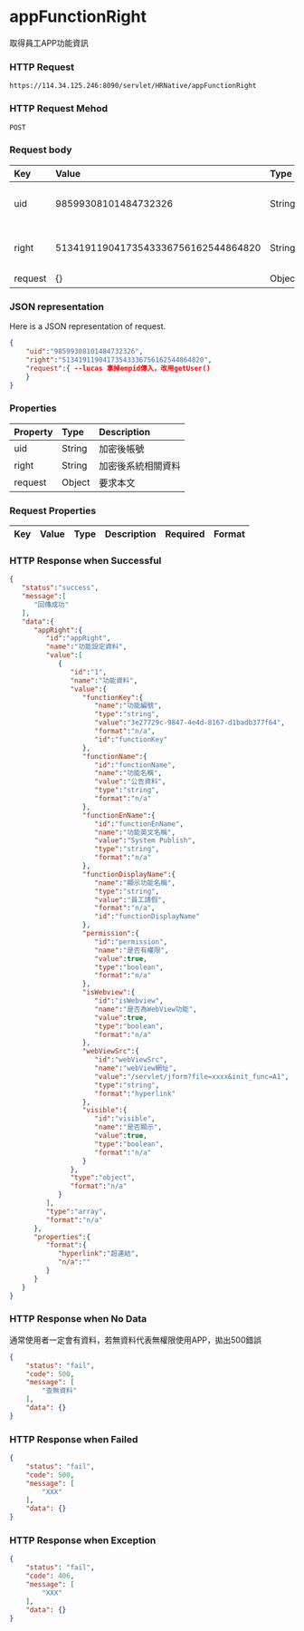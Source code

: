 # appFunctionRight 
取得員工APP功能資訊

### HTTP Request
```
https://114.34.125.246:8090/servlet/HRNative/appFunctionRight
```

### HTTP Request Mehod
```
POST
```

### Request body
| Key | Value | Type | Description |
|:----------|:-------------|:-----|:------------|
| uid | 98599308101484732326 | String | 需透過appLogin取得 |
| right | 51341911904173543336756162544864820 | String | 需透過appLogin取得 |
| request | {} | Object | 查詢條件 |

### JSON representation
Here is a JSON representation of request.
```json
{
    "uid":"98599308101484732326",
    "right":"51341911904173543336756162544864820",
    "request":{ --lucas 拿掉empid傳入，改用getUser()
    }
}
```
### Properties
| Property | Type | Description |
|:---------|:-----|:------------|
| uid   | String | 加密後帳號 |
| right | String | 加密後系統相關資料 |
| request | Object | 要求本文 |

### Request Properties
| Key | Value | Type | Description | Required | Format |
|:----------|:-------------|:-----|:------------|:------------|:------------|

### HTTP Response when Successful
```json
{
   "status":"success",
   "message":[
      "回傳成功"
   ],
   "data":{
      "appRight":{
         "id":"appRight",
         "name":"功能設定資料",
         "value":[
            {
               "id":"1",
               "name":"功能資料",
               "value":{
                  "functionKey":{
                     "name":"功能編號",
                     "type":"string",
                     "value":"3e27729c-9847-4e4d-8167-d1badb377f64",
                     "format":"n/a",
                     "id":"functionKey"
                  },
                  "functionName":{
                     "id":"functionName",
                     "name":"功能名稱",
                     "value":"公告資料",
                     "type":"string",
                     "format":"n/a"
                  },
                  "functionEnName":{
                     "id":"functionEnName",
                     "name":"功能英文名稱",
                     "value":"System Publish",
                     "type":"string",
                     "format":"n/a"
                  },
                  "functionDisplayName":{
                     "name":"顯示功能名稱",
                     "type":"string",
                     "value":"員工請假",
                     "format":"n/a",
                     "id":"functionDisplayName"
                  },
                  "permission":{
                     "id":"permission",
                     "name":"是否有權限",
                     "value":true,
                     "type":"boolean",
                     "format":"n/a"
                  },
                  "isWebview":{
                     "id":"isWebview",
                     "name":"是否為WebView功能",
                     "value":true,
                     "type":"boolean",
                     "format":"n/a"
                  },
                  "webViewSrc":{
                     "id":"webViewSrc",
                     "name":"webView網址",
                     "value":"/servlet/jform?file=xxxx&init_func=A1",
                     "type":"string",
                     "format":"hyperlink"
                  },
                  "visible":{
                     "id":"visible",
                     "name":"是否顯示",
                     "value":true,
                     "type":"boolean",
                     "format":"n/a"
                  }
               },
               "type":"object",
               "format":"n/a"
            }
         ],
         "type":"array",
         "format":"n/a"
      },
      "properties":{
         "format":{
            "hyperlink":"超連結",
            "n/a":""
         }
      }
   }
}
```

### HTTP Response when No Data
通常使用者一定會有資料，若無資料代表無權限使用APP，拋出500錯誤
```json
{
    "status": "fail",
    "code": 500,
    "message": [
        "查無資料"
    ],
    "data": {}
}
```

### HTTP Response when Failed
```json
{
    "status": "fail",
    "code": 500,
    "message": [
        "XXX"
    ],
    "data": {}
}
```

### HTTP Response when Exception
```json
{
    "status": "fail",
    "code": 406,
    "message": [
        "XXX"
    ],
    "data": {}
}
```
